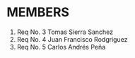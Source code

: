 ﻿<!-- MEMBERS -->
# MEMBERS

1. Req No. 3 Tomas Sierra Sanchez
2. Req No. 4 Juan Francisco Rodgriguez
3. Req No. 5 Carlos Andrés Peña

